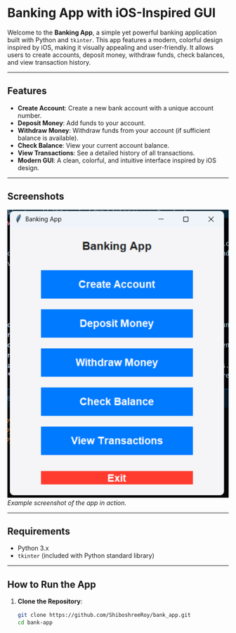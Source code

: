 # Banking App with iOS-Inspired GUI

Welcome to the **Banking App**, a simple yet powerful banking application built with Python and `tkinter`. This app features a modern, colorful design inspired by iOS, making it visually appealing and user-friendly. It allows users to create accounts, deposit money, withdraw funds, check balances, and view transaction history.

---

## Features

- **Create Account**: Create a new bank account with a unique account number.
- **Deposit Money**: Add funds to your account.
- **Withdraw Money**: Withdraw funds from your account (if sufficient balance is available).
- **Check Balance**: View your current account balance.
- **View Transactions**: See a detailed history of all transactions.
- **Modern GUI**: A clean, colorful, and intuitive interface inspired by iOS design.

---

## Screenshots

![Banking App Screenshot](./Assest/Project_demo_img.png)  
*Example screenshot of the app in action.*

---

## Requirements

- Python 3.x
- `tkinter` (included with Python standard library)

---

## How to Run the App

1. **Clone the Repository**:
   ```bash
   git clone https://github.com/ShiboshreeRoy/bank_app.git
   cd bank-app